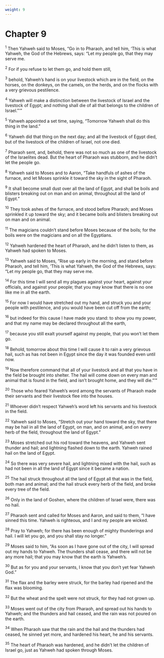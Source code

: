```yaml
---
weight: 9
---
```


# Chapter 9

<sup>1</sup> Then Yahweh said to Moses, “Go in to Pharaoh, and tell him, ‘This is what Yahweh, the God of the Hebrews, says: “Let my people go, that they may serve me. 

<sup>2</sup> For if you refuse to let them go, and hold them still, 

<sup>3</sup> behold, Yahweh’s hand is on your livestock which are in the field, on the horses, on the donkeys, on the camels, on the herds, and on the flocks with a very grievous pestilence. 

<sup>4</sup> Yahweh will make a distinction between the livestock of Israel and the livestock of Egypt; and nothing shall die of all that belongs to the children of Israel.”’” 

<sup>5</sup> Yahweh appointed a set time, saying, “Tomorrow Yahweh shall do this thing in the land.” 

<sup>6</sup> Yahweh did that thing on the next day; and all the livestock of Egypt died, but of the livestock of the children of Israel, not one died. 

<sup>7</sup> Pharaoh sent, and, behold, there was not so much as one of the livestock of the Israelites dead. But the heart of Pharaoh was stubborn, and he didn’t let the people go. 

<sup>8</sup> Yahweh said to Moses and to Aaron, “Take handfuls of ashes of the furnace, and let Moses sprinkle it toward the sky in the sight of Pharaoh. 

<sup>9</sup> It shall become small dust over all the land of Egypt, and shall be boils and blisters breaking out on man and on animal, throughout all the land of Egypt.” 

<sup>10</sup> They took ashes of the furnace, and stood before Pharaoh; and Moses sprinkled it up toward the sky; and it became boils and blisters breaking out on man and on animal. 

<sup>11</sup> The magicians couldn’t stand before Moses because of the boils; for the boils were on the magicians and on all the Egyptians. 

<sup>12</sup> Yahweh hardened the heart of Pharaoh, and he didn’t listen to them, as Yahweh had spoken to Moses. 

<sup>13</sup> Yahweh said to Moses, “Rise up early in the morning, and stand before Pharaoh, and tell him, ‘This is what Yahweh, the God of the Hebrews, says: “Let my people go, that they may serve me. 

<sup>14</sup> For this time I will send all my plagues against your heart, against your officials, and against your people; that you may know that there is no one like me in all the earth. 

<sup>15</sup> For now I would have stretched out my hand, and struck you and your people with pestilence, and you would have been cut off from the earth; 

<sup>16</sup> but indeed for this cause I have made you stand: to show you my power, and that my name may be declared throughout all the earth, 

<sup>17</sup> because you still exalt yourself against my people, that you won’t let them go. 

<sup>18</sup> Behold, tomorrow about this time I will cause it to rain a very grievous hail, such as has not been in Egypt since the day it was founded even until now. 

<sup>19</sup> Now therefore command that all of your livestock and all that you have in the field be brought into shelter. The hail will come down on every man and animal that is found in the field, and isn’t brought home, and they will die.”’” 

<sup>20</sup> Those who feared Yahweh’s word among the servants of Pharaoh made their servants and their livestock flee into the houses. 

<sup>21</sup> Whoever didn’t respect Yahweh’s word left his servants and his livestock in the field. 

<sup>22</sup> Yahweh said to Moses, “Stretch out your hand toward the sky, that there may be hail in all the land of Egypt, on man, and on animal, and on every herb of the field, throughout the land of Egypt.” 

<sup>23</sup> Moses stretched out his rod toward the heavens, and Yahweh sent thunder and hail; and lightning flashed down to the earth. Yahweh rained hail on the land of Egypt. 

<sup>24</sup> So there was very severe hail, and lightning mixed with the hail, such as had not been in all the land of Egypt since it became a nation. 

<sup>25</sup> The hail struck throughout all the land of Egypt all that was in the field, both man and animal; and the hail struck every herb of the field, and broke every tree of the field. 

<sup>26</sup> Only in the land of Goshen, where the children of Israel were, there was no hail. 

<sup>27</sup> Pharaoh sent and called for Moses and Aaron, and said to them, “I have sinned this time. Yahweh is righteous, and I and my people are wicked. 

<sup>28</sup> Pray to Yahweh; for there has been enough of mighty thunderings and hail. I will let you go, and you shall stay no longer.” 

<sup>29</sup> Moses said to him, “As soon as I have gone out of the city, I will spread out my hands to Yahweh. The thunders shall cease, and there will not be any more hail; that you may know that the earth is Yahweh’s. 

<sup>30</sup> But as for you and your servants, I know that you don’t yet fear Yahweh God.” 

<sup>31</sup> The flax and the barley were struck, for the barley had ripened and the flax was blooming. 

<sup>32</sup> But the wheat and the spelt were not struck, for they had not grown up. 

<sup>33</sup> Moses went out of the city from Pharaoh, and spread out his hands to Yahweh; and the thunders and hail ceased, and the rain was not poured on the earth. 

<sup>34</sup> When Pharaoh saw that the rain and the hail and the thunders had ceased, he sinned yet more, and hardened his heart, he and his servants. 

<sup>35</sup> The heart of Pharaoh was hardened, and he didn’t let the children of Israel go, just as Yahweh had spoken through Moses. 


